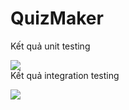 # QuizMaker
Kết quả unit testing
  <br/>

  <image src="testResult/unitTest.png"></image>
  <br/>
Kết quả integration testing
  <br/>

 <image src="testResult/integrationTest.png"></image>


